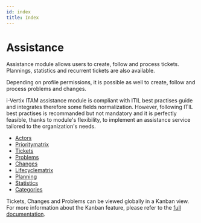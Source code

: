 ```yaml
---
id: index
title: Index
---
```


# Assistance

Assistance module allows users to create, follow and process tickets.
Plannings, statistics and recurrent tickets are also available.

Depending on profile permissions, it is possible as well to create,
follow and process problems and changes.

i-Vertix ITAM assistance module is compliant with ITIL best practises guide and
integrates therefore some fields normalization. However, following ITIL
best practises is recommanded but not mandatory and it is perfectly
feasible, thanks to module's flexibility, to implement an assistance
service tailored to the organization's needs.

- [Actors](/asset-management/modules/assistance/actors)
- [Prioritymatrix](/asset-management/modules/assistance/prioritymatrix)
- [Tickets](/asset-management/modules/assistance/tickets)
- [Problems](/asset-management/modules/assistance/problems)
- [Changes](/asset-management/modules/assistance/changes)
- [Lifecyclematrix](/asset-management/modules/assistance/lifecyclematrix)
- [Planning](/asset-management/modules/assistance/planning)
- [Statistics](/asset-management/modules/assistance/statistics)
- [Categories](/asset-management/modules/assistance/categories)

Tickets, Changes and Problems can be viewed globally in a Kanban view.
For more information about the Kanban feature, please refer to the
[full documentation](/asset-management/modules/overview/kanban).
